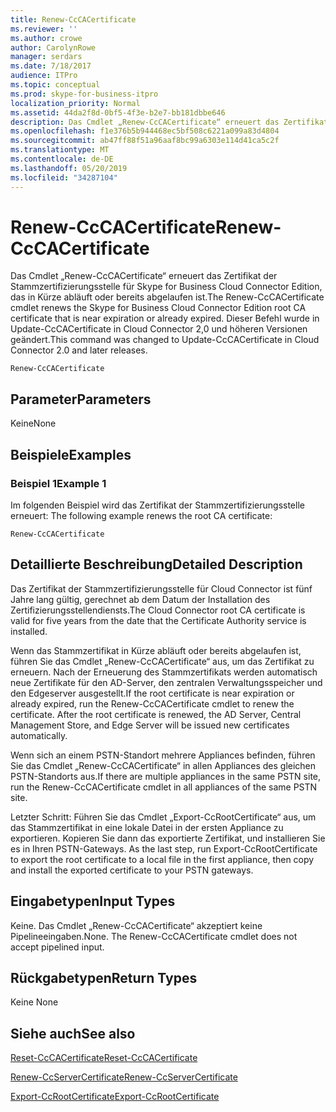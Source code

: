 ```yaml
---
title: Renew-CcCACertificate
ms.reviewer: ''
ms.author: crowe
author: CarolynRowe
manager: serdars
ms.date: 7/18/2017
audience: ITPro
ms.topic: conceptual
ms.prod: skype-for-business-itpro
localization_priority: Normal
ms.assetid: 44da2f8d-0bf5-4f3e-b2e7-bb181dbbe646
description: Das Cmdlet „Renew-CcCACertificate“ erneuert das Zertifikat der Stammzertifizierungsstelle für Skype for Business Cloud Connector Edition, das in Kürze abläuft oder bereits abgelaufen ist. Dieser Befehl wurde in Update-CcCACertificate in Cloud Connector 2,0 und höheren Versionen geändert.
ms.openlocfilehash: f1e376b5b944468ec5bf508c6221a099a83d4804
ms.sourcegitcommit: ab47ff88f51a96aaf8bc99a6303e114d41ca5c2f
ms.translationtype: MT
ms.contentlocale: de-DE
ms.lasthandoff: 05/20/2019
ms.locfileid: "34287104"
---
```

# <a name="renew-cccacertificate"></a><span data-ttu-id="bb0c8-104">Renew-CcCACertificate</span><span class="sxs-lookup"><span data-stu-id="bb0c8-104">Renew-CcCACertificate</span></span>
 
<span data-ttu-id="bb0c8-105">Das Cmdlet „Renew-CcCACertificate“ erneuert das Zertifikat der Stammzertifizierungsstelle für Skype for Business Cloud Connector Edition, das in Kürze abläuft oder bereits abgelaufen ist.</span><span class="sxs-lookup"><span data-stu-id="bb0c8-105">The Renew-CcCACertificate cmdlet renews the Skype for Business Cloud Connector Edition root CA certificate that is near expiration or already expired.</span></span> <span data-ttu-id="bb0c8-106">Dieser Befehl wurde in Update-CcCACertificate in Cloud Connector 2,0 und höheren Versionen geändert.</span><span class="sxs-lookup"><span data-stu-id="bb0c8-106">This command was changed to Update-CcCACertificate in Cloud Connector 2.0 and later releases.</span></span>
  
```
Renew-CcCACertificate
```

## <a name="parameters"></a><span data-ttu-id="bb0c8-107">Parameter</span><span class="sxs-lookup"><span data-stu-id="bb0c8-107">Parameters</span></span>

<span data-ttu-id="bb0c8-108">Keine</span><span class="sxs-lookup"><span data-stu-id="bb0c8-108">None</span></span>
  
## <a name="examples"></a><span data-ttu-id="bb0c8-109">Beispiele</span><span class="sxs-lookup"><span data-stu-id="bb0c8-109">Examples</span></span>
<span data-ttu-id="bb0c8-110"><a name="Examples"> </a></span><span class="sxs-lookup"><span data-stu-id="bb0c8-110"></span></span>

### <a name="example-1"></a><span data-ttu-id="bb0c8-111">Beispiel 1</span><span class="sxs-lookup"><span data-stu-id="bb0c8-111">Example 1</span></span>

<span data-ttu-id="bb0c8-112">Im folgenden Beispiel wird das Zertifikat der Stammzertifizierungsstelle erneuert: </span><span class="sxs-lookup"><span data-stu-id="bb0c8-112">The following example renews the root CA certificate:</span></span> 
  
```
Renew-CcCACertificate 
```

## <a name="detailed-description"></a><span data-ttu-id="bb0c8-113">Detaillierte Beschreibung</span><span class="sxs-lookup"><span data-stu-id="bb0c8-113">Detailed Description</span></span>
<span data-ttu-id="bb0c8-114"><a name="DetailedDescription"> </a></span><span class="sxs-lookup"><span data-stu-id="bb0c8-114"></span></span>

<span data-ttu-id="bb0c8-115">Das Zertifikat der Stammzertifizierungsstelle für Cloud Connector ist fünf Jahre lang gültig, gerechnet ab dem Datum der Installation des Zertifizierungsstellendiensts.</span><span class="sxs-lookup"><span data-stu-id="bb0c8-115">The Cloud Connector root CA certificate is valid for five years from the date that the Certificate Authority service is installed.</span></span>
  
<span data-ttu-id="bb0c8-p103">Wenn das Stammzertifikat in Kürze abläuft oder bereits abgelaufen ist, führen Sie das Cmdlet „Renew-CcCACertificate“ aus, um das Zertifikat zu erneuern. Nach der Erneuerung des Stammzertifikats werden automatisch neue Zertifikate für den AD-Server, den zentralen Verwaltungsspeicher und den Edgeserver ausgestellt.</span><span class="sxs-lookup"><span data-stu-id="bb0c8-p103">If the root certificate is near expiration or already expired, run the Renew-CcCACertificate cmdlet to renew the certificate. After the root certificate is renewed, the AD Server, Central Management Store, and Edge Server will be issued new certificates automatically.</span></span>
  
<span data-ttu-id="bb0c8-118">Wenn sich an einem PSTN-Standort mehrere Appliances befinden, führen Sie das Cmdlet „Renew-CcCACertificate“ in allen Appliances des gleichen PSTN-Standorts aus.</span><span class="sxs-lookup"><span data-stu-id="bb0c8-118">If there are multiple appliances in the same PSTN site, run the Renew-CcCACertificate cmdlet in all appliances of the same PSTN site.</span></span>
  
<span data-ttu-id="bb0c8-119">Letzter Schritt: Führen Sie das Cmdlet „Export-CcRootCertificate“ aus, um das Stammzertifikat in eine lokale Datei in der ersten Appliance zu exportieren. Kopieren Sie dann das exportierte Zertifikat, und installieren Sie es in Ihren PSTN-Gateways.
</span><span class="sxs-lookup"><span data-stu-id="bb0c8-119">As the last step, run Export-CcRootCertificate to export the root certificate to a local file in the first appliance, then copy and install the exported certificate to your PSTN gateways.</span></span>
  
## <a name="input-types"></a><span data-ttu-id="bb0c8-120">Eingabetypen</span><span class="sxs-lookup"><span data-stu-id="bb0c8-120">Input Types</span></span>
<span data-ttu-id="bb0c8-121"><a name="InputTypes"> </a></span><span class="sxs-lookup"><span data-stu-id="bb0c8-121"></span></span>

<span data-ttu-id="bb0c8-p104">Keine. Das Cmdlet „Renew-CcCACertificate“ akzeptiert keine Pipelineeingaben.</span><span class="sxs-lookup"><span data-stu-id="bb0c8-p104">None. The Renew-CcCACertificate cmdlet does not accept pipelined input.</span></span>
  
## <a name="return-types"></a><span data-ttu-id="bb0c8-124">Rückgabetypen</span><span class="sxs-lookup"><span data-stu-id="bb0c8-124">Return Types</span></span>
<span data-ttu-id="bb0c8-125"><a name="ReturnTypes"> </a></span><span class="sxs-lookup"><span data-stu-id="bb0c8-125"></span></span>

<span data-ttu-id="bb0c8-126">Keine </span><span class="sxs-lookup"><span data-stu-id="bb0c8-126">None</span></span>
  
## <a name="see-also"></a><span data-ttu-id="bb0c8-127">Siehe auch</span><span class="sxs-lookup"><span data-stu-id="bb0c8-127">See also</span></span>
<span data-ttu-id="bb0c8-128"><a name="ReturnTypes"> </a></span><span class="sxs-lookup"><span data-stu-id="bb0c8-128"></span></span>

[<span data-ttu-id="bb0c8-129">Reset-CcCACertificate</span><span class="sxs-lookup"><span data-stu-id="bb0c8-129">Reset-CcCACertificate</span></span>](reset-cccacertificate.md)
  
[<span data-ttu-id="bb0c8-130">Renew-CcServerCertificate</span><span class="sxs-lookup"><span data-stu-id="bb0c8-130">Renew-CcServerCertificate</span></span>](renew-ccservercertificate.md)
  
[<span data-ttu-id="bb0c8-131">Export-CcRootCertificate</span><span class="sxs-lookup"><span data-stu-id="bb0c8-131">Export-CcRootCertificate</span></span>](export-ccrootcertificate.md)
  

